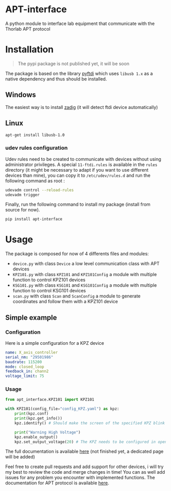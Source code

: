 # APT-interface

A python module to interface lab equipment that communicate with the Thorlab APT protocol

# Installation

> The pypi package is not published yet, it will be soon

The package is based on the library [pyftdi](https://github.com/eblot/pyftdi) which uses `libusb 1.x` as a native dependency and thus should be installed.

## Windows

The easiest way is to install [zadig](https://zadig.akeo.ie/) (it will detect ftdi device automatically)

## Linux

```bash
apt-get install libusb-1.0
```

### udev rules configuration

Udev rules need to be created to communicate with devices without using administrator privileges.
A special `11-ftdi.rules` is available in the `rules` directory (it might be necessary to adapt if you want to use different devices than mine), you can copy it to `/etc/udev/rules.d` and run the following command as root :

```bash
udevadm control --reload-rules
udevadm trigger
```


Finally, run the following command to install my package (install from source for now).
```bash
pip install apt-interface
```

# Usage

The package is composed for now of 4 differents files and modules:
 - `device.py` with class `Device` a low level communication class with APT devices
 - `KPZ101.py` with class `KPZ101` and `KPZ101Config` a module with multiple function to control KPZ101 devices
 - `KSG101.py` with class `KSG101` and `KSG101Config` a module with multiple function to control KSG101 devices
 - `scan.py` with class `Scan` and `ScanConfig` a module to generate coordinates and follow them with a KPZ101 device

## Simple example

### Configuration

Here is a simple configuration for a KPZ device

```yaml
name: X_axis_controller
serial_nm: "29501986"
baudrate: 115200
mode: closed_loop
feedback_in: chann2
voltage_limit: 75 
```

### Usage

```python
from apt_interface.KPZ101 import KPZ101

with KPZ101(config_file="config_KPZ.yaml") as kpz:
    print(kpz.conf)
    print(kpz.get_info())
    kpz.identify() # Should make the screen of the specified KPZ blink

    print("Warning High Voltage")
    kpz.enable_output()
    kpz.set_output_voltage(20) # The KPZ needs to be configured in open_loop for voltage control
```

The full documentation is available [here](https://benoitlx.github.io/Documentation-Stage-G1/) (not finished yet, a dedicated page will be added)

Feel free to create pull requests and add support for other devices, i will try my best to review the code and merge changes in time! You can as well add issues for any problem you encounter with implemented functions. 
The documentation for APT protocol is available [here](https://www.thorlabs.com/Software/Motion%20Control/APT_Communications_Protocol.pdf).